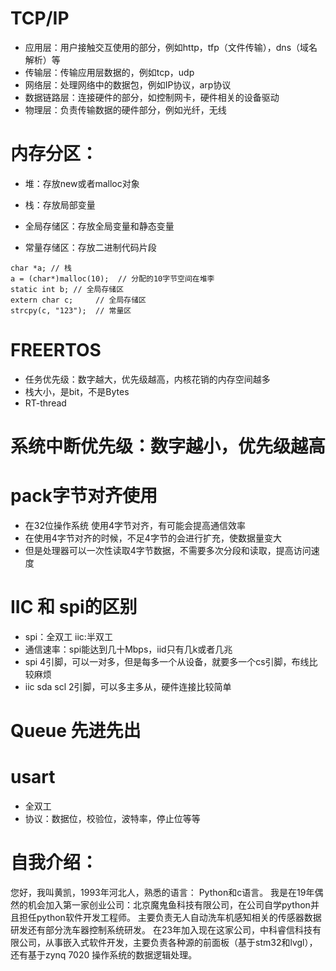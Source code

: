 # TCP/IP
* 应用层：用户接触交互使用的部分，例如http，tfp（文件传输），dns（域名解析）等
* 传输层：传输应用层数据的，例如tcp，udp
* 网络层：处理网络中的数据包，例如IP协议，arp协议
* 数据链路层：连接硬件的部分，如控制网卡，硬件相关的设备驱动
* 物理层：负责传输数据的硬件部分，例如光纤，无线

# 内存分区：
* 堆：存放new或者malloc对象
* 栈：存放局部变量

* 全局存储区：存放全局变量和静态变量
* 常量存储区：存放二进制代码片段
```C语言
char *a; // 栈
a = (char*)malloc(10);  // 分配的10字节空间在堆李
static int b; // 全局存储区
extern char c;     // 全局存储区
strcpy(c, "123");  // 常量区
```
# FREERTOS
* 任务优先级：数字越大，优先级越高，内核花销的内存空间越多
* 栈大小，是bit，不是Bytes
* RT-thread

# 系统中断优先级：数字越小，优先级越高

# pack字节对齐使用
* 在32位操作系统 使用4字节对齐，有可能会提高通信效率
* 在使用4字节对齐的时候，不足4字节的会进行扩充，使数据量变大
* 但是处理器可以一次性读取4字节数据，不需要多次分段和读取，提高访问速度

# IIC 和 spi的区别
* spi：全双工 iic:半双工
* 通信速率：spi能达到几十Mbps，iid只有几k或者几兆
* spi 4引脚，可以一对多，但是每多一个从设备，就要多一个cs引脚，布线比较麻烦
* iic sda scl 2引脚，可以多主多从，硬件连接比较简单

# Queue 先进先出

# usart
* 全双工
* 协议：数据位，校验位，波特率，停止位等等

# 自我介绍：
您好，我叫黄凯，1993年河北人，熟悉的语言： Python和c语言。
我是在19年偶然的机会加入第一家创业公司：北京魔鬼鱼科技有限公司，在公司自学python并且担任python软件开发工程师。
主要负责无人自动洗车机感知相关的传感器数据研发还有部分洗车器控制系统研发。
在23年加入现在这家公司，中科睿信科技有限公司，从事嵌入式软件开发，主要负责各种源的前面板（基于stm32和lvgl），还有基于zynq 7020
操作系统的数据逻辑处理。